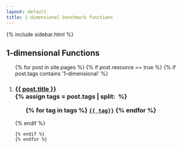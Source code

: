 ```yaml
---
layout: default
title: 1-dimensional benchmark functions
---
```

{% include sidebar.html %}
<div class="home">

  <h2>1-dimensional Functions</h2>

  <ol >
    {% for post in site.pages %}
	{% if post.resource == true %}
	{% if post.tags contains '1-dimensional' %}
		 <li>
        <h3>
          <a href="{{ post.url | prepend: site.baseurl }}">{{ post.title }}</a>
		  <br />
		{% assign tags = post.tags | split:&nbsp; %}
		<ul>
			{% for tag in tags %}
			<code><a class="fcntag" href="{{ tag | prepend:'/' | prepend: site.baseurl }}">{{ tag}}</a></code>
			{% endfor %}
		</ul>
        </h3>
      </li>
	{% endif %}
     
    {% endif %}
	{% endfor %}
  </ol>

</div>